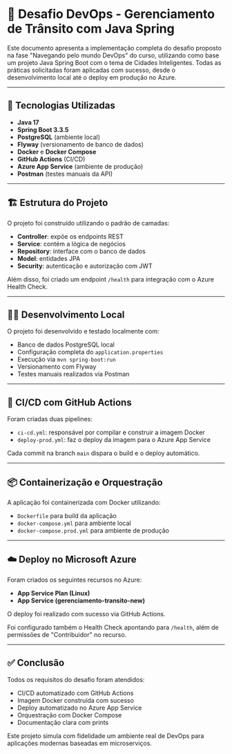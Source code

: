 # 📘 Desafio DevOps - Gerenciamento de Trânsito com Java Spring

Este documento apresenta a implementação completa do desafio proposto na fase "Navegando pelo mundo DevOps" do curso, utilizando como base um projeto Java Spring Boot com o tema de Cidades Inteligentes. Todas as práticas solicitadas foram aplicadas com sucesso, desde o desenvolvimento local até o deploy em produção no Azure.

---

## 🔧 Tecnologias Utilizadas
- **Java 17**
- **Spring Boot 3.3.5**
- **PostgreSQL** (ambiente local)
- **Flyway** (versionamento de banco de dados)
- **Docker** e **Docker Compose**
- **GitHub Actions** (CI/CD)
- **Azure App Service** (ambiente de produção)
- **Postman** (testes manuais da API)

---

## 🏗️ Estrutura do Projeto
O projeto foi construído utilizando o padrão de camadas:
- **Controller**: expõe os endpoints REST
- **Service**: contém a lógica de negócios
- **Repository**: interface com o banco de dados
- **Model**: entidades JPA
- **Security**: autenticação e autorização com JWT

Além disso, foi criado um endpoint `/health` para integração com o Azure Health Check.

---

## 👨‍💻 Desenvolvimento Local
O projeto foi desenvolvido e testado localmente com:
- Banco de dados PostgreSQL local
- Configuração completa do `application.properties`
- Execução via `mvn spring-boot:run`
- Versionamento com Flyway
- Testes manuais realizados via Postman

---

## 🔁 CI/CD com GitHub Actions
Foram criadas duas pipelines:
- `ci-cd.yml`: responsável por compilar e construir a imagem Docker
- `deploy-prod.yml`: faz o deploy da imagem para o Azure App Service

Cada commit na branch `main` dispara o build e o deploy automático.

---

## 📦 Containerização e Orquestração
A aplicação foi containerizada com Docker utilizando:
- `Dockerfile` para build da aplicação
- `docker-compose.yml` para ambiente local
- `docker-compose.prod.yml` para ambiente de produção

---

## ☁️ Deploy no Microsoft Azure
Foram criados os seguintes recursos no Azure:
- **App Service Plan (Linux)**
- **App Service (gerenciamento-transito-new)**

O deploy foi realizado com sucesso via GitHub Actions.

Foi configurado também o Health Check apontando para `/health`, além de permissões de "Contribuidor" no recurso.

---

## ✅ Conclusão
Todos os requisitos do desafio foram atendidos:
- CI/CD automatizado com GitHub Actions
- Imagem Docker construída com sucesso
- Deploy automatizado no Azure App Service
- Orquestração com Docker Compose
- Documentação clara com prints

Este projeto simula com fidelidade um ambiente real de DevOps para aplicações modernas baseadas em microserviços.

